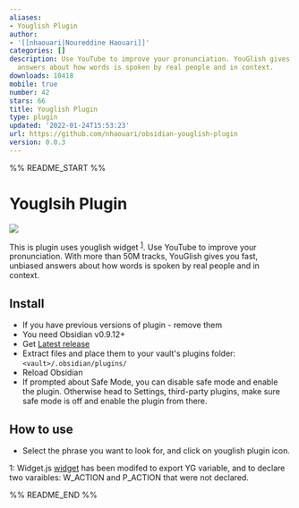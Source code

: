 ```yaml
---
aliases:
- Youglish Plugin
author:
- '[[nhaouari|Noureddine Haouari]]'
categories: []
description: Use YouTube to improve your pronunciation. YouGlish gives you fast, unbiased
  answers about how words is spoken by real people and in context.
downloads: 10418
mobile: true
number: 42
stars: 66
title: Youglish Plugin
type: plugin
updated: '2022-01-24T15:53:23'
url: https://github.com/nhaouari/obsidian-youglish-plugin
version: 0.0.3
---
```


%% README_START %%

# Youglsih Plugin
![](https://raw.githubusercontent.com/nhaouari/obsidian-youglish-plugin/HEAD/1.gif)

This is plugin uses youglish widget <sup>[1](#myfootnote1)</sup>. Use YouTube to improve your pronunciation. With more than 50M tracks, YouGlish gives you fast, unbiased answers about how words is spoken by real people and in context. 

## Install
- If you have previous versions of plugin - remove them
- You need Obsidian v0.9.12+
- Get [Latest release]()
- Extract files and place them to your vault's plugins folder: `<vault>/.obsidian/plugins/`
- Reload Obsidian
- If prompted about Safe Mode, you can disable safe mode and enable the plugin. Otherwise head to Settings, third-party plugins, make sure safe mode is off and enable the plugin from there.

 

## How to use

- Select the phrase you want to look for, and click on youglish plugin icon. 


<a name="myfootnote1">1</a>: Widget.js [widget](https://youglish.com/developer.jsp)  has been modifed to export YG variable, and to declare two varaibles: W_ACTION and P_ACTION that were not declared.


%% README_END %%